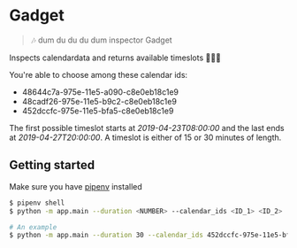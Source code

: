 # Gadget
>  🎶 dum du du du dum inspector Gadget

Inspects calendardata and returns available timeslots 🕵🏻‍♂️

You're able to choose among these calendar ids:
- 48644c7a-975e-11e5-a090-c8e0eb18c1e9
- 48cadf26-975e-11e5-b9c2-c8e0eb18c1e9
- 452dccfc-975e-11e5-bfa5-c8e0eb18c1e9

The first possible timeslot starts at _2019-04-23T08:00:00_ and the last ends at _2019-04-27T20:00:00_.
A timeslot is either of 15 or 30 minutes of length.


## Getting started

Make sure you have [pipenv](https://pipenv.pypa.io/en/latest/#install-pipenv-today) installed

```sh
$ pipenv shell
$ python -m app.main --duration <NUMBER> --calendar_ids <ID_1> <ID_2> ... <ID_N>  --period <START_TIME> <END_TIME>

# An example
$ python -m app.main --duration 30 --calendar_ids 452dccfc-975e-11e5-bfa5-c8e0eb18c1e9 48cadf26-975e-11e5-b9c2-c8e0eb18c1e9 48644c7a-975e-11e5-a090-c8e0eb18c1e9 --period 2019-04-23T12:15:00 2019-04-24T12:30:00
```